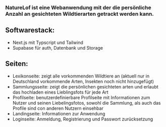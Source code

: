 ### NatureLof ist eine Webanwendung mit der die persönliche Anzahl an gesichteten Wildtierarten getrackt werden kann.

## Softwarestack:

- Next.js mit Typscript und Tailwind
- Supabase für auth, Datenbank und Storage

## Seiten:

- Lexikonseite: zeigt alle vorkommenden Wildtiere an (aktuell nur in Deutschland vorkommende Arten, Insekten noch nicht hinzugefügt)
- Sammlungsseite: zeigt die persönlichen gesichteten arten und erlaubt das hochladen eines Lieblingsfots für jede Art
- Profilseite: benutzerdefinierbare Profilseite mit Informationen zum Nutzer und seinen Liebelingsfotos, sowohl die Sammlung, als auch das Profile sind con anderen Nutzern einsehbar
- Landingseite: Informationen zur Anwendung
- Loginseite: Anmeldung, Registrierung und Passwort zurücksetzung
